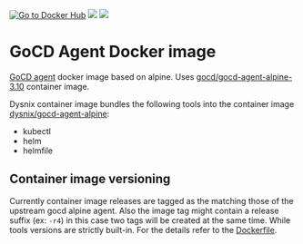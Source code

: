 [![Go to Docker Hub](https://img.shields.io/badge/Docker%20Hub-%E2%86%92-blue.svg)](https://hub.docker.com/r/dysnix/gocd-agent-alpine/) [![](https://images.microbadger.com/badges/version/dysnix/gocd-agent-alpine.svg)](https://microbadger.com/images/dysnix/gocd-agent-alpine) [![](https://images.microbadger.com/badges/image/dysnix/gocd-agent-alpine.svg)](https://microbadger.com/images/dysnix/gocd-agent-alpine)
# GoCD Agent Docker image

[GoCD agent](https://www.gocd.io) docker image based on alpine. Uses [gocd/gocd-agent-alpine-3.10](https://hub.docker.com/r/gocd/gocd-agent-alpine-3.10) container image.

Dysnix container image bundles the following tools into the container image [dysnix/gocd-agent-alpine](https://hub.docker.com/r/dysnix/gocd-agent-alpine):

* kubectl
* helm
* helmfile

## Container image versioning

Currently container image releases are tagged as the matching those of the upstream gocd alpine agent. Also the image tag might contain a release suffix (ex: `-r4`) in this case two tags will be created at the same time. While tools versions are strictly built-in. For the details refer to the [Dockerfile](Dockerfile).
